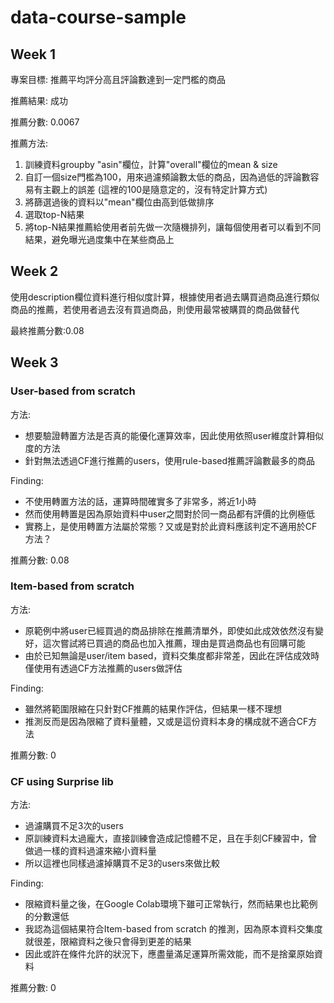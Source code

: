 # data-course-sample

## Week 1
專案目標:
推薦平均評分高且評論數達到一定門檻的商品

推薦結果: 成功

推薦分數: 0.0067

推薦方法:
1. 訓練資料groupby "asin"欄位，計算"overall"欄位的mean & size
2. 自訂一個size門檻為100，用來過濾頻論數太低的商品，因為過低的評論數容易有主觀上的誤差 (這裡的100是隨意定的，沒有特定計算方式)
3. 將篩選過後的資料以"mean"欄位由高到低做排序
4. 選取top-N結果
5. 將top-N結果推薦給使用者前先做一次隨機排列，讓每個使用者可以看到不同結果，避免曝光過度集中在某些商品上

## Week 2
使用description欄位資料進行相似度計算，根據使用者過去購買過商品進行類似商品的推薦，若使用者過去沒有買過商品，則使用最常被購買的商品做替代

最終推薦分數:0.08 

## Week 3
### User-based from scratch
方法: 
- 想要驗證轉置方法是否真的能優化運算效率，因此使用依照user維度計算相似度的方法
- 針對無法透過CF進行推薦的users，使用rule-based推薦評論數最多的商品

Finding:
- 不使用轉置方法的話，運算時間確實多了非常多，將近1小時
- 然而使用轉置是因為原始資料中user之間對於同一商品都有評價的比例極低
- 實務上，是使用轉置方法屬於常態？又或是對於此資料應該判定不適用於CF方法？

推薦分數: 0.08

### Item-based from scratch
方法:
- 原範例中將user已經買過的商品排除在推薦清單外，即使如此成效依然沒有變好，這次嘗試將已買過的商品也加入推薦，理由是買過商品也有回購可能
- 由於已知無論是user/item based，資料交集度都非常差，因此在評估成效時僅使用有透過CF方法推薦的users做評估

Finding:
- 雖然將範圍限縮在只針對CF推薦的結果作評估，但結果一樣不理想
- 推測反而是因為限縮了資料量體，又或是這份資料本身的構成就不適合CF方法

推薦分數: 0

### CF using Surprise lib
方法:
- 過濾購買不足3次的users
- 原訓練資料太過龐大，直接訓練會造成記憶體不足，且在手刻CF練習中，曾做過一樣的資料過濾來縮小資料量
- 所以這裡也同樣過濾掉購買不足3的users來做比較

Finding:
- 限縮資料量之後，在Google Colab環境下雖可正常執行，然而結果也比範例的分數還低
- 我認為這個結果符合Item-based from scratch 的推測，因為原本資料交集度就很差，限縮資料之後只會得到更差的結果
- 因此或許在條件允許的狀況下，應盡量滿足運算所需效能，而不是捨棄原始資料

推薦分數: 0
